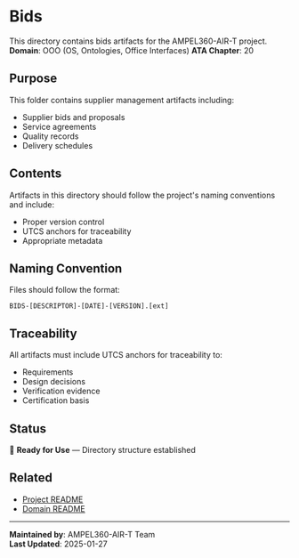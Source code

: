# Bids
This directory contains bids artifacts for the AMPEL360-AIR-T project.
**Domain**: OOO (OS, Ontologies, Office Interfaces)
**ATA Chapter**: 20

## Purpose
This folder contains supplier management artifacts including:
- Supplier bids and proposals
- Service agreements
- Quality records
- Delivery schedules

## Contents
Artifacts in this directory should follow the project's naming conventions and include:
- Proper version control
- UTCS anchors for traceability
- Appropriate metadata

## Naming Convention
Files should follow the format:
```
BIDS-[DESCRIPTOR]-[DATE]-[VERSION].[ext]
```

## Traceability
All artifacts must include UTCS anchors for traceability to:
- Requirements
- Design decisions
- Verification evidence
- Certification basis

## Status
🚧 **Ready for Use** — Directory structure established

## Related
- [Project README](../../README.md)
- [Domain README](../../../README.md)

---
**Maintained by**: AMPEL360-AIR-T Team  
**Last Updated**: 2025-01-27
